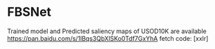 # FBSNet
Trained model and Predicted saliency maps of USOD10K are available https://pan.baidu.com/s/1lBqs3QbXlSKo0Tdf7GxYhA fetch code: [xxlr] 
